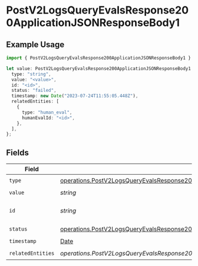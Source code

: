 # PostV2LogsQueryEvalsResponse200ApplicationJSONResponseBody1

## Example Usage

```typescript
import { PostV2LogsQueryEvalsResponse200ApplicationJSONResponseBody1 } from "orq-poc-typescript-multi-env-version/models/operations";

let value: PostV2LogsQueryEvalsResponse200ApplicationJSONResponseBody1 = {
  type: "string",
  value: "<value>",
  id: "<id>",
  status: "failed",
  timestamp: new Date("2023-07-24T11:55:05.448Z"),
  relatedEntities: [
    {
      type: "human_eval",
      humanEvalId: "<id>",
    },
  ],
};
```

## Fields

| Field                                                                                                                                                                                            | Type                                                                                                                                                                                             | Required                                                                                                                                                                                         | Description                                                                                                                                                                                      |
| ------------------------------------------------------------------------------------------------------------------------------------------------------------------------------------------------ | ------------------------------------------------------------------------------------------------------------------------------------------------------------------------------------------------ | ------------------------------------------------------------------------------------------------------------------------------------------------------------------------------------------------ | ------------------------------------------------------------------------------------------------------------------------------------------------------------------------------------------------ |
| `type`                                                                                                                                                                                           | [operations.PostV2LogsQueryEvalsResponse200ApplicationJSONResponseBodyItems3EvalsType](../../models/operations/postv2logsqueryevalsresponse200applicationjsonresponsebodyitems3evalstype.md)     | :heavy_check_mark:                                                                                                                                                                               | N/A                                                                                                                                                                                              |
| `value`                                                                                                                                                                                          | *string*                                                                                                                                                                                         | :heavy_check_mark:                                                                                                                                                                               | N/A                                                                                                                                                                                              |
| `id`                                                                                                                                                                                             | *string*                                                                                                                                                                                         | :heavy_check_mark:                                                                                                                                                                               | The id of the resource                                                                                                                                                                           |
| `status`                                                                                                                                                                                         | [operations.PostV2LogsQueryEvalsResponse200ApplicationJSONResponseBodyItems3EvalsStatus](../../models/operations/postv2logsqueryevalsresponse200applicationjsonresponsebodyitems3evalsstatus.md) | :heavy_check_mark:                                                                                                                                                                               | N/A                                                                                                                                                                                              |
| `timestamp`                                                                                                                                                                                      | [Date](https://developer.mozilla.org/en-US/docs/Web/JavaScript/Reference/Global_Objects/Date)                                                                                                    | :heavy_check_mark:                                                                                                                                                                               | N/A                                                                                                                                                                                              |
| `relatedEntities`                                                                                                                                                                                | *operations.PostV2LogsQueryEvalsResponse200ApplicationJSONResponseBodyItems3EvalsRelatedEntities*[]                                                                                              | :heavy_check_mark:                                                                                                                                                                               | N/A                                                                                                                                                                                              |